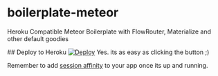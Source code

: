 # boilerplate-meteor
Heroku Compatible Meteor Boilerplate with FlowRouter, Materialize and other default goodies

## Deploy to Heroku
[![Deploy](https://www.herokucdn.com/deploy/button.png)](https://heroku.com/deploy)
Yes. its as easy as clicking the button ;)

Remember to add [session affinity](https://devcenter.heroku.com/articles/session-affinity) to your app once its up and running.
